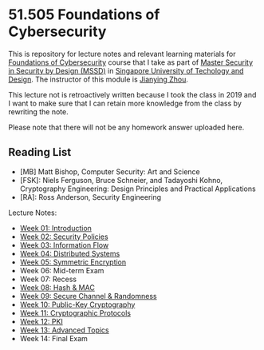 # 51.505 Foundations of Cybersecurity

This is repository for lecture notes and relevant learning materials for [Foundations of Cybersecurity](https://istd.sutd.edu.sg/courses/mssd/foundations-of-cybersecurity/) course that I take as part of [Master Security in Security by Design (MSSD)](https://istd.sutd.edu.sg/education/mssd/) in [Singapore University of Techology and Design](https://www.sutd.edu.sg/). The instructor of this module is [Jianying Zhou](http://jianying.space/).

This lecture not is retroactively written because I took the class in 2019 and I want to make sure that I can retain more knowledge from the class by rewriting the note.

Please note that there will not be any homework answer uploaded here.

## Reading List
* [MB] Matt Bishop, Computer Security: Art and Science
* [FSK]: Niels Ferguson, Bruce Schneier, and Tadayoshi Kohno, Cryptography Engineering: Design Principles and Practical Applications
* [RA]: Ross Anderson, Security Engineering

Lecture Notes:
* [Week 01: Introduction](week01.md)
* [Week 02: Security Policies](week02.md)
* [Week 03: Information Flow](week03.md)
* [Week 04: Distributed Systems ](week04.md)
* [Week 05: Symmetric Encryption](week05.md)
* Week 06: Mid-term Exam
* Week 07: Recess
* [Week 08: Hash & MAC](week08.md)
* [Week 09: Secure Channel & Randomness](week09.md)
* [Week 10: Public-Key Cryptography](week10.md)
* [Week 11: Cryptographic Protocols](week11.md)
* [Week 12: PKI](week12.md)
* [Week 13: Advanced Topics](week13.md)
* Week 14: Final Exam

